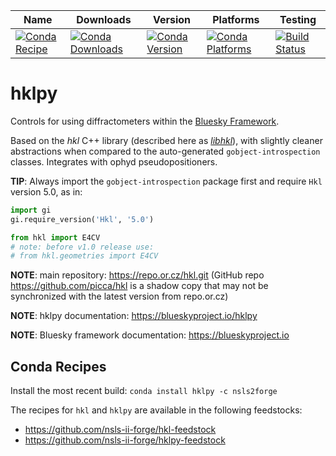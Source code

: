 | Name | Downloads | Version | Platforms | Testing |
| --- | --- | --- | --- | --- |
| [![Conda Recipe](https://img.shields.io/badge/recipe-hklpy-green.svg)](https://anaconda.org/conda-forge/hklpy) | [![Conda Downloads](https://img.shields.io/conda/dn/conda-forge/hklpy.svg)](https://anaconda.org/conda-forge/hklpy) | [![Conda Version](https://img.shields.io/conda/vn/conda-forge/hklpy.svg)](https://anaconda.org/conda-forge/hklpy) | [![Conda Platforms](https://img.shields.io/conda/pn/conda-forge/hklpy.svg)](https://anaconda.org/conda-forge/hklpy) | [![Build Status](https://img.shields.io/github/workflow/status/bluesky/hklpy/Unit%20Tests)](https://github.com/bluesky/hklpy/actions?query=workflow%3A%22Unit+Tests%22+branch%3Amain) |

hklpy
=====

Controls for using diffractometers within the [Bluesky
Framework](https://blueskyproject.io).

Based on the *hkl*  C++ library (described here as [*libhkl*](https://people.debian.org/~picca/hkl/hkl.html#)), with
slightly cleaner abstractions when compared to the auto-generated
`gobject-introspection` classes. Integrates with ophyd
pseudopositioners.

**TIP**: Always import the ``gobject-introspection`` package first
and require ``Hkl`` version 5.0, as in:

```python
import gi
gi.require_version('Hkl', '5.0')

from hkl import E4CV
# note: before v1.0 release use:
# from hkl.geometries import E4CV
```

**NOTE**: main repository: https://repo.or.cz/hkl.git (GitHub repo
https://github.com/picca/hkl is a shadow copy that may not be
synchronized with the latest version from repo.or.cz)

**NOTE**: hklpy documentation: https://blueskyproject.io/hklpy

**NOTE**: Bluesky framework documentation: https://blueskyproject.io

## Conda Recipes

Install the most recent build: `conda install hklpy -c nsls2forge`

The recipes for `hkl` and `hklpy` are available in the following feedstocks:
- https://github.com/nsls-ii-forge/hkl-feedstock
- https://github.com/nsls-ii-forge/hklpy-feedstock
